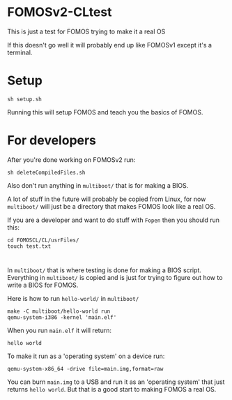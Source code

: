 # FOMOSv2-CLtest

This is just a test for FOMOS trying to make it a real OS

If this doesn't go well it will probably end up like FOMOSv1 except it's a terminal.

# Setup
```shell script
sh setup.sh
```

Running this will setup FOMOS and teach you the basics of FOMOS.

#
# For developers

After you're done working on FOMOSv2 run:

```shell script
sh deleteCompiledFiles.sh
```

Also don't run anything in ```multiboot/``` that is for making a BIOS.

A lot of stuff in the future will probably be copied from Linux, for now ```multiboot/``` will just be a directory that 
makes FOMOS look like a real OS.


If you are a developer and want to do stuff with ```Fopen``` then you should run this:
```shell script
cd FOMOSCL/CL/usrFiles/
touch test.txt
```

#
In ```multiboot/``` that is where testing is done for making a BIOS script. Everything in ```multiboot/``` is copied and is just for trying to figure out how to write a BIOS for FOMOS.


Here is how to run ```hello-world/``` in ```multiboot/```

```shell script
make -C multiboot/hello-world run
qemu-system-i386 -kernel 'main.elf'
```

When you run ```main.elf``` it will return:
```shell script
hello world
``` 

To make it run as a 'operating system' on a device run:
```shell script
qemu-system-x86_64 -drive file=main.img,format=raw
```

You can burn ```main.img``` to a USB and run it as an 'operating system' that just returns ```hello world```. But that is a good start to making FOMOS a real OS.
